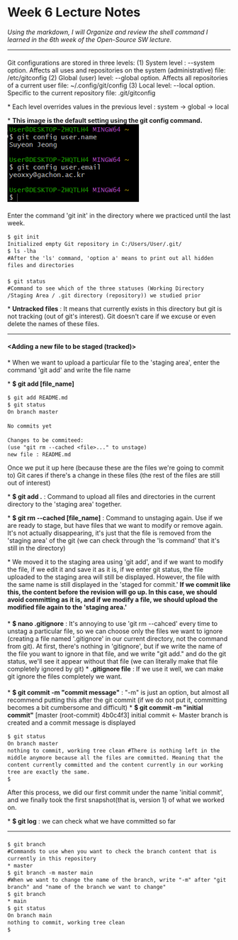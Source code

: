 # Week 6 Lecture Notes
*Using the markdown, I will Organize and review the shell command I learned in the 6th week of the Open-Source SW lecture.*


----

#### <Git config : First-time setup>
Git configurations are stored in three levels:
(1) System level : --system option. Affects all uses and repositories on the system (administrative)
file: /etc/gitconfig
(2) Global (user) level: --global option. Affects all repositories of a current user
file: ~/.config/git/config
(3) Local level: --local option. Specific to the current repository
file: .git/gitconfig

\* Each level overrides values in the previous level : system -> global -> local

\* **This image is the default setting using the git config command.**  
![lab](https://raw.githubusercontent.com/yeoxxy/learning-github/46cb4150d28c7d6c7431d3d017623afd67978fcc/lab6.png)  

#### <Initializing a Repository in an Existing Directory>
Enter the command 'git init' in the directory where we practiced until the last week.
```
$ git init
Initialized empty Git repository in C:/Users/User/.git/
$ ls -lha
#After the 'ls' command, 'option a' means to print out all hidden files and directories
```

#### <Checking Repository Status>
```
$ git status
#Command to see which of the three statuses (Working Directory  /Staging Area / .git directory (repository)) we studied prior
```

\* **Untracked files** : It means that currently exists in this directory but git is not tracking (out of git's interest). Git doesn't care if we excuse or even delete the names of these files.

---

#### <Adding a new file to be staged (tracked)>
\* When we want to upload a particular file to the 'staging area', enter the command 'git add' and write the file name

\* **$ git add [file_name]**
```
$ git add README.md
$ git status
On branch master

No commits yet

Changes to be commiteed:
(use "git rm --cached <file>..." to unstage)
new file : README.md
```
Once we put it up here (because these are the files we're going to commit to) Git cares if there's a change in these files (the rest of the files are still out of interest)

\* **$ git add .** : Command to upload all files and directories in the current directory to the 'staging area' together.

\* **$ git rm --cached [file_name]** : Command to unstaging again. Use if we are ready to stage, but have files that we want to modify or remove again. It's not actually disappearing, it's just that the file is removed from the 'staging area' of the git (we can check through the 'ls command' that it's still in the directory)

\* We moved it to the staging area using 'git add', and if we want to modify the file, if we edit it and save it as it is, if we enter git status, the file uploaded to the staging area will still be displayed. However, the file with the same name is still displayed in the 'staged for commit.'
**If we commit like this, the content before the revision will go up. In this case, we should avoid committing as it is, and if we modify a file, we should upload the modified file again to the 'staging area.'**


#### <Ignoring a file>
\* **$ nano .gitignore** : It's annoying to use 'git rm --cahced' every time to unstag a particular file, so we can choose only the files we want to ignore (creating a file named '.gitignore' in our current directory, not the command from git). At first, there's nothing in 'gitignore', but if we write the name of the file you want to ignore in that file, and we write "git add." and do the git status, we'll see it appear without that file (we can literally make that file completely ignored by git)
\* **.gitignore file** : If we use it well, we can make git ignore the files completely we want.

#### <Commit>
\* **$ git commit -m "commit message"** : "-m" is just an option, but almost all recommend putting this after the git commit (if we do not put it, committing becomes a bit cumbersome and difficult)
\* **$ git commit -m "initial commit"**
[master (root-commit) 4b0c4f3] initial commit <- Master branch is created and a commit message is displayed
```
$ git status
On branch master
nothing to commit, working tree clean #There is nothing left in the middle anymore because all the files are committed. Meaning that the content currently committed and the content currently in our working tree are exactly the same.
$
```
After this process, we did our first commit under the name 'initial commit', and we finally took the first snapshot(that is, version 1) of what we worked on.

\* **$ git log** : we can check what we have committed so far

---

#### <Change branch name>
```
$ git branch
#Commands to use when you want to check the branch content that is currently in this repository
* master
$ git branch -m master main
#When we want to change the name of the branch, write "-m" after "git branch" and "name of the branch we want to change"
$ git branch
* main
$ git status
On branch main
nothing to commit, working tree clean
$
```

